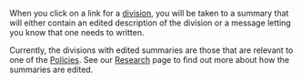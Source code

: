 When you click on a link for a [division](/divisions), you will be taken to a summary that
will either contain an edited description of the division or a message letting you know that one needs to written.

Currently, the divisions with edited summaries are those that are relevant to one of
the [Policies](/policies). See our [Research](/help/research) page to find out more about how the
summaries are edited.
